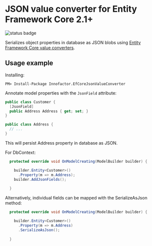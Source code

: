 ﻿# JSON value converter for Entity Framework Core 2.1+

![status badge](https://innofactor-agile.visualstudio.com/_apis/public/build/definitions/8f49bcda-8276-4721-8f2e-aa1f54924edf/19/badge)

Serializes object properties in database as JSON blobs using [Entity Framework Core value converters](https://docs.microsoft.com/en-us/ef/core/modeling/value-conversions).

## Usage example

Installing:
```
PM> Install-Package Innofactor.EfCoreJsonValueConverter
```

Annotate model properties with the ```JsonField``` attribute:
```csharp
public class Customer {
  [JsonField]
  public Address Address { get; set; }
}

public class Address {
  // ...
}
```

This will persist Address property in database as JSON.

For DbContext:

```csharp
  protected override void OnModelCreating(ModelBuilder builder) {

    builder.Entity<Customer>()
      .Property(m => m.Address);
    builder.AddJsonFields();        
    
  }
```

Alternatively, individual fields can be mapped with the SerializeAsJson method:
```csharp
  protected override void OnModelCreating(ModelBuilder builder) {

    builder.Entity<Customer>()
      .Property(m => m.Address)
      .SerializeAsJson();
    
  }
```